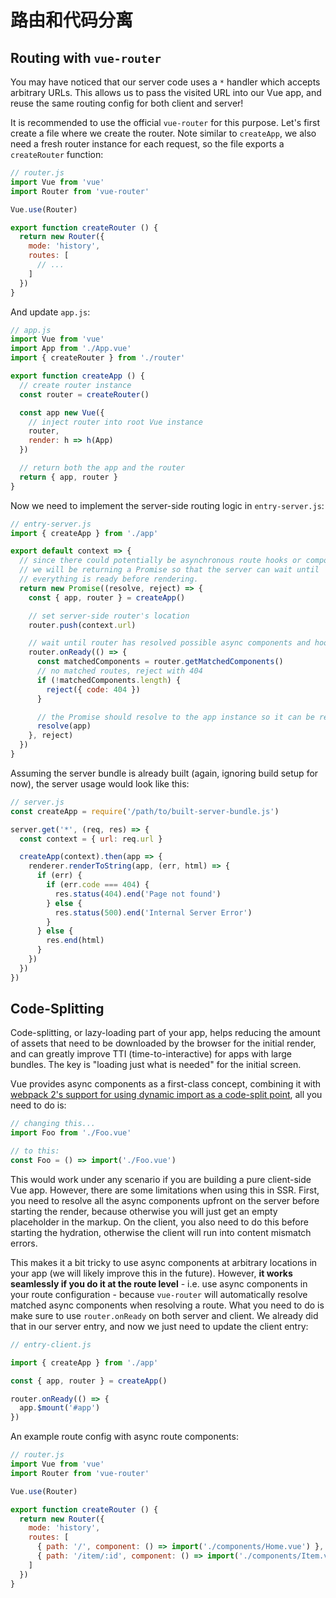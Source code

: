 # 路由和代码分离

## Routing with `vue-router`

You may have noticed that our server code uses a `*` handler which accepts arbitrary URLs. This allows us to pass the visited URL into our Vue app, and reuse the same routing config for both client and server!

It is recommended to use the official `vue-router` for this purpose. Let's first create a file where we create the router. Note similar to `createApp`, we also need a fresh router instance for each request, so the file exports a `createRouter` function:

``` js
// router.js
import Vue from 'vue'
import Router from 'vue-router'

Vue.use(Router)

export function createRouter () {
  return new Router({
    mode: 'history',
    routes: [
      // ...
    ]
  })
}
```

And update `app.js`:

``` js
// app.js
import Vue from 'vue'
import App from './App.vue'
import { createRouter } from './router'

export function createApp () {
  // create router instance
  const router = createRouter()

  const app new Vue({
    // inject router into root Vue instance
    router,
    render: h => h(App)
  })

  // return both the app and the router
  return { app, router }
}
```

Now we need to implement the server-side routing logic in `entry-server.js`:

``` js
// entry-server.js
import { createApp } from './app'

export default context => {
  // since there could potentially be asynchronous route hooks or components,
  // we will be returning a Promise so that the server can wait until
  // everything is ready before rendering.
  return new Promise((resolve, reject) => {
    const { app, router } = createApp()

    // set server-side router's location
    router.push(context.url)

    // wait until router has resolved possible async components and hooks
    router.onReady(() => {
      const matchedComponents = router.getMatchedComponents()
      // no matched routes, reject with 404
      if (!matchedComponents.length) {
        reject({ code: 404 })
      }

      // the Promise should resolve to the app instance so it can be rendered
      resolve(app)
    }, reject)
  })
}
```

Assuming the server bundle is already built (again, ignoring build setup for now), the server usage would look like this:

``` js
// server.js
const createApp = require('/path/to/built-server-bundle.js')

server.get('*', (req, res) => {
  const context = { url: req.url }

  createApp(context).then(app => {
    renderer.renderToString(app, (err, html) => {
      if (err) {
        if (err.code === 404) {
          res.status(404).end('Page not found')
        } else {
          res.status(500).end('Internal Server Error')
        }
      } else {
        res.end(html)
      }
    })
  })
})
```

## Code-Splitting

Code-splitting, or lazy-loading part of your app, helps reducing the amount of assets that need to be downloaded by the browser for the initial render, and can greatly improve TTI (time-to-interactive) for apps with large bundles. The key is "loading just what is needed" for the initial screen.

Vue provides async components as a first-class concept, combining it with [webpack 2's support for using dynamic import as a code-split point](https://webpack.js.org/guides/code-splitting-async/), all you need to do is:

``` js
// changing this...
import Foo from './Foo.vue'

// to this:
const Foo = () => import('./Foo.vue')
```

This would work under any scenario if you are building a pure client-side Vue app. However, there are some limitations when using this in SSR. First, you need to resolve all the async components upfront on the server before starting the render, because otherwise you will just get an empty placeholder in the markup. On the client, you also need to do this before starting the hydration, otherwise the client will run into content mismatch errors.

This makes it a bit tricky to use async components at arbitrary locations in your app (we will likely improve this in the future). However, **it works seamlessly if you do it at the route level** - i.e. use async components in your route configuration - because `vue-router` will automatically resolve matched async components when resolving a route. What you need to do is make sure to use `router.onReady` on both server and client. We already did that in our server entry, and now we just need to update the client entry:

``` js
// entry-client.js

import { createApp } from './app'

const { app, router } = createApp()

router.onReady(() => {
  app.$mount('#app')
})
```

An example route config with async route components:

``` js
// router.js
import Vue from 'vue'
import Router from 'vue-router'

Vue.use(Router)

export function createRouter () {
  return new Router({
    mode: 'history',
    routes: [
      { path: '/', component: () => import('./components/Home.vue') },
      { path: '/item/:id', component: () => import('./components/Item.vue') }
    ]
  })
}
```
